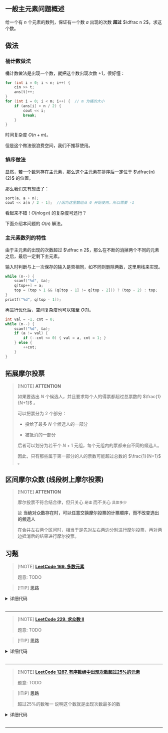 
## 一般主元素问题概述

给一个有 $n$ 个元素的数列，保证有一个数 $a$ 出现的次数 **超过** $\dfrac n 2$，求这个数。

## 做法

### 桶计数做法

桶计数做法是出现一个数，就把这个数出现次数 $+1$，很好懂：

```cpp
for (int i = 0; i < n; i++) {
    cin >> t;
    ans[t]++;
}
for (int i = 0; i < m; i++) {  // m 为桶的大小
    if (ans[i] > n / 2) {
        cout << i;
        break;
    }
}
```

时间复杂度 $O(n+m)$。

但是这个做法很浪费空间，我们不推荐使用。

### 排序做法

显然，若一个数列存在主元素，那么这个主元素在排序后一定位于 $\dfrac{n}{2}$ 的位置。

那么我们又有想法了：

```cpp
sort(a, a + n);
cout << a[n / 2 - 1];  //因为这里数组从 0 开始使用，所以需要 -1
```

看起来不错！$O(n\log n)$ 的复杂度可还行？

下面介绍本问题的 $O(n)$ 解法。

### 主元素数列的特性

由于主元素的出现的次数超过 $\dfrac n 2$，那么在不断的消掉两个不同的元素之后，最后一定剩下主元素。

输入时判断与上一次保存的输入是否相同，如不同则删除两数，这里用栈来实现。

```cpp
while (n--) {
    scanf("%d", &a);
    q[top++] = a;
    top = (top > 1 && (q[top - 1] != q[top - 2])) ? (top - 2) : top;
}
printf("%d", q[top - 1]);
```

再进行优化后，空间复杂度也可以降至 $O(1)$。

```cpp
int val = -1, cnt = 0;
while (n--) {
    scanf("%d", &a);
    if (a != val) {
        if (--cnt <= 0) { val = a, cnt = 1; }
    } else {
        ++cnt;
    }
}
```


## 拓展摩尔投票

> [!NOTE] **ATTENTION**
> 
> 如果要选出 $N$ 个候选人，并且要求每个人的得票都超过总票数的 $\frac{1}{N+1}$ 。
> 
> 可以把票分为 2 个部分：
> 
> - 投给了最多 $N$ 个候选人的一部分
> 
> - 被抵消的一部分
> 
> 后者可以划分为若干个 $N+1$ 元组，每个元组内的票都来自不同的候选人。
> 
> 因此，只有那些属于第一部分的人的票数可能超过总数的 $\frac{1}{N+1}$ 。

## 区间摩尔众数 (线段树上摩尔投票)

> [!NOTE] **ATTENTION**
> 
> 摩尔投票不符合结合律，但只关心 `是谁` 而不关心 `具体多少`
> 
> 故 **当绝对众数存在时，可以任意交换摩尔投票的计票顺序，而不改变选出的候选人**
> 
> 在合并左右两个区间时，相当于是先对左右两边分别进行摩尔投票，再对两边抵消后的结果进行摩尔投票。

## 习题

> [!NOTE] **[LeetCode 169. 多数元素](https://leetcode-cn.com/problems/majority-element/)**
> 
> 题意: TODO

> [!TIP] **思路**
> 
> 

<details>
<summary>详细代码</summary>
<!-- tabs:start -->

##### **C++ 1**

```cpp
class Solution {
public:
    int majorityElement(vector<int>& nums) {
        int r, c = 0;
        for (auto x: nums)
            if (!c) r = x, c = 1;
            else if (r == x) c ++ ;
            else c -- ;
        return r;
    }
};
```

##### **C++ 2**

```cpp
class Solution {
public:
    int majorityElement(vector<int>& nums) {
        int n = nums.size();
        int res = nums[0], vote = 1;
        for (int i = 1; i < n; ++ i ) {
            if (nums[i] != res) {
                -- vote ;
                if (!vote) {
                    vote = 1;
                    res = nums[i];
                }
            } else
                ++ vote ;
        }
        return res;
    }
};
```

##### **Python**

```python
# 投票计数法
class Solution:
    def twoSum(self, arr: List[int], target: int) -> List[int]:
        n = len(arr)
        sumn = 0
        l, r = 0, n - 1
        while l < r:
            sumn = arr[l] + arr[r]
            if sumn > target:
                r -= 1
            elif sumn < target:
                l += 1
            else:return [l + 1, r + 1]
        return [-1, -1]
```

<!-- tabs:end -->
</details>

<br>

* * *

> [!NOTE] **[LeetCode 229. 求众数 II](https://leetcode-cn.com/problems/majority-element-ii/)**
> 
> 题意: TODO

> [!TIP] **思路**
> 
> 

<details>
<summary>详细代码</summary>
<!-- tabs:start -->

##### **C++**

```cpp
class Solution {
public:
    vector<int> majorityElement(vector<int>& nums) {
        int r1, r2, c1 = 0, c2 = 0;
        for (auto x: nums)
            if (c1 && x == r1) c1 ++ ;
            else if (c2 && x == r2) c2 ++ ;
            else if (!c1) r1 = x, c1 ++ ;
            else if (!c2) r2 = x, c2 ++ ;
            else c1 --, c2 -- ;
        c1 = 0, c2 = 0;
        for (auto x: nums)
            if (x == r1) c1 ++ ;
            else if (x == r2) c2 ++ ;

        vector<int> res;
        int n = nums.size();
        if (c1 > n / 3) res.push_back(r1);
        if (c2 > n / 3) res.push_back(r2);
        return res;
    }
};
```

##### **Python**

```python

```

<!-- tabs:end -->
</details>

<br>

* * *

> [!NOTE] **[LeetCode 1287. 有序数组中出现次数超过25%的元素](https://leetcode-cn.com/problems/element-appearing-more-than-25-in-sorted-array/)**
> 
> 题意: TODO

> [!TIP] **思路**
> 
> 超过25%的数唯一 说明这个数就是出现次数最多的数

<details>
<summary>详细代码</summary>
<!-- tabs:start -->

##### **C++**

```cpp
class Solution {
public:
    int findSpecialInteger(vector<int>& arr) {
        int n = arr.size();
        int res = arr[0], cnt = 1;
        vector<pair<int, int>> ve;
        for (int i = 1; i < n; ++i) {
            if (arr[i] == res)
                ++cnt;
            else {
                ve.push_back({cnt, res});
                res = arr[i];
                cnt = 1;
            }
        }
        ve.push_back({cnt, res});
        sort(ve.begin(), ve.end());
        return ve.back().second;
    }
};
```

##### **Python**

```python

```

<!-- tabs:end -->
</details>

<br>

* * *